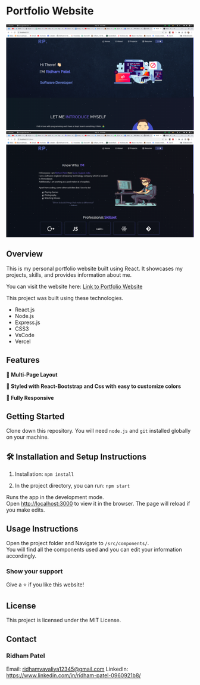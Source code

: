 # Portfolio Website

![Website Preview](Images/image1.png)
![Website Preview](Images/image2.png)

## Overview

This is my personal portfolio website built using React. It showcases my projects, skills, and provides information about me.

You can visit the website here: [Link to Portfolio Website](https://your-website-url.com)

This project was built using these technologies.

- React.js
- Node.js
- Express.js
- CSS3
- VsCode
- Vercel

## Features

**📖 Multi-Page Layout**

**🎨 Styled with React-Bootstrap and Css with easy to customize colors**

**📱 Fully Responsive**

## Getting Started

Clone down this repository. You will need `node.js` and `git` installed globally on your machine.

## 🛠 Installation and Setup Instructions

1. Installation: `npm install`

2. In the project directory, you can run: `npm start`

Runs the app in the development mode.\
Open [http://localhost:3000](http://localhost:3000) to view it in the browser.
The page will reload if you make edits.

## Usage Instructions

Open the project folder and Navigate to `/src/components/`. <br/>
You will find all the components used and you can edit your information accordingly.

### Show your support

Give a ⭐ if you like this website!

## License

This project is licensed under the MIT License.

## Contact

### Ridham Patel
Email: ridhamvavaliya12345@gmail.com
LinkedIn: https://www.linkedin.com/in/ridham-patel-0960921b8/


